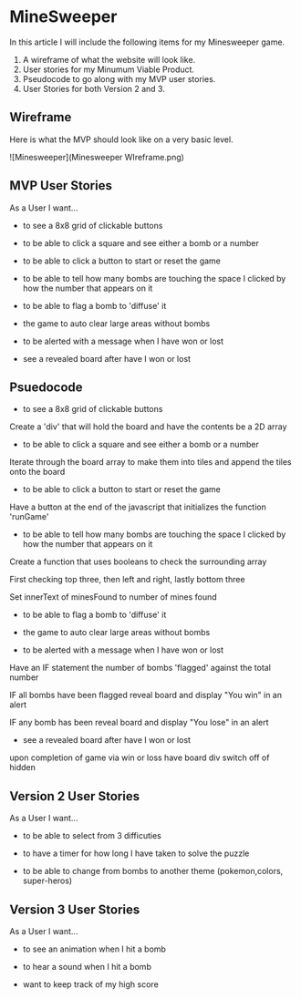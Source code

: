 MineSweeper 
===============

In this article I will include the following items for my Minesweeper game. 

1. A wireframe of what the website will look like. 
2. User stories for my Minumum Viable Product.
3. Pseudocode to go along with my MVP user stories.
4. User Stories for both Version 2 and 3. 

Wireframe
---------------------

Here is what the MVP should look like on a very basic level. 

![Minesweeper](Minesweeper WIreframe.png)

MVP User Stories 
----------------------

As a User I want... 

- to see a 8x8 grid of clickable buttons 

- to be able to click a square and see either a bomb or a number

- to be able to click a button to start or reset the game

- to be able to tell how many bombs are touching the space I clicked by how the number that appears on it

- to be able to flag a bomb to 'diffuse' it

- the game to auto clear large areas without bombs

- to be alerted with a message when I have won or lost

- see a revealed board after have I won or lost

Psuedocode
-------------------

- to see a 8x8 grid of clickable buttons 

Create a 'div' that will hold the board and have the contents be a 2D array

- to be able to click a square and see either a bomb or a number

Iterate through the board array to make them into tiles and append the tiles onto the board

- to be able to click a button to start or reset the game

Have a button at the end of the javascript that initializes the function 'runGame'

- to be able to tell how many bombs are touching the space I clicked by how the number that appears on it

Create a  function that uses booleans to check the surrounding array 

First checking top three, then left and right, lastly bottom three

Set innerText of minesFound to number of mines found

- to be able to flag a bomb to 'diffuse' it

- the game to auto clear large areas without bombs



- to be alerted with a message when I have won or lost

Have an IF statement the number of bombs 'flagged' against the total number 

IF all bombs have been flagged reveal board and display "You win" in an alert

IF any bomb has been reveal board and display "You lose" in an alert

- see a revealed board after have I won or lost

upon completion of game via win or loss have board div switch off of hidden 

Version 2 User Stories
--------------------

As a User I want...

- to be able to select from 3 difficuties

- to have a timer for how long I have taken to solve the puzzle

- to be able to change from bombs to another theme (pokemon,colors, super-heros)

Version 3 User Stories
------------------------

As a User I want...

- to see an animation when I hit a bomb

- to hear a sound when I hit a bomb

- want to keep track of my high score